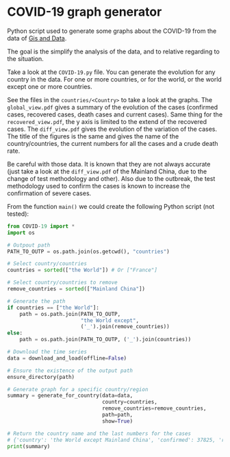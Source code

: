 # COVID-19 graph generator
Python script used to generate some graphs about the COVID-19 from the data of [Gis and Data](https://github.com/CSSEGISandData/COVID-19/tree/master/csse_covid_19_data/csse_covid_19_time_series).

The goal is the simplify the analysis of the data, and to relative regarding to the situation.

Take a look at the `COVID-19.py` file. You can generate the evolution for any country in the data. For one or more countries, or for the world, or the world except one or more countries.

See the files in the `countries/<Country>` to take a look at the graphs. The `global_view.pdf` gives a summary of the evolution of the cases (confirmed cases, recovered cases, death cases and current cases). Same thing for the `recovered_view.pdf`, the y axis is limited to the extend of the recovered cases. The `diff_view.pdf` gives the evolution of the variation of the cases. The title of the figures is the same and gives the name of the country/countries, the current numbers for all the cases and a crude death rate.

Be careful with those data. It is known that they are not always accurate (just take a look at the `diff_view.pdf` of the Mainland China, due to the change of test methodology and other). Also due to the outbreak, the test methodology used to confirm the cases is known to increase the confirmation of severe cases.

From the function `main()` we could create the following Python script (not tested):

```python
from COVID-19 import *
import os

# Outpout path
PATH_TO_OUTP = os.path.join(os.getcwd(), "countries")

# Select country/countries
countries = sorted(["the World"]) # Or ["France"]

# Select country/countries to remove
remove_countries = sorted(["Mainland China"])

# Generate the path
if countries == ["the World"]:
    path = os.path.join(PATH_TO_OUTP,
                        "the World except",
                        ('_').join(remove_countries))
else:
    path = os.path.join(PATH_TO_OUTP, ('_').join(countries))

# Download the time series
data = download_and_load(offline=False)

# Ensure the existence of the output path
ensure_directory(path)

# Generate graph for a specific country/region
summary = generate_for_country(data=data, 
                               country=countries,
                               remove_countries=remove_countries, 
                               path=path, 
                               show=True)

# Return the country name and the last numbers for the cases
# {'country': 'the World except Mainland China', 'confirmed': 37825, 'recovered': 4298, 'deaths': 1126}
print(summary)
```



